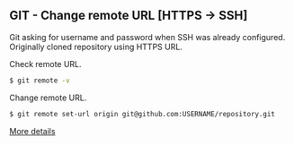 ## GIT - Change remote URL [HTTPS -> SSH]

Git asking for username and password when SSH was already configured. Originally cloned repository using HTTPS URL.

Check remote URL.

```bash
$ git remote -v
```

Change remote URL.

```bash
$ git remote set-url origin git@github.com:USERNAME/repository.git
```

[More details](https://help.github.com/articles/changing-a-remote-s-url/)
